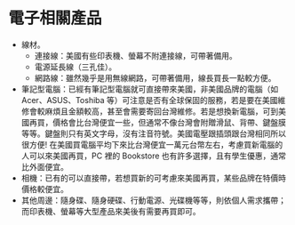 # 電子相關產品

* 線材。
  * 連接線：美國有些印表機、螢幕不附連接線，可帶著備用。
  * 電源延長線（三孔佳）。
  * 網路線：雖然幾乎是用無線網路，可帶著備用，線長買長一點較方便。
* 筆記型電腦：已經有筆記型電腦就可直接帶來美國，非美國品牌的電腦（如 Acer、ASUS、Toshiba 等）可注意是否有全球保固的服務，若是要在美國維修會較麻煩且金額較高，甚至會需要寄回台灣維修。若是想換新電腦，可到美國再買，價格會比台灣便宜一些，但通常不像台灣會附贈滑鼠、背帶、鍵盤膜等等。鍵盤則只有英文字母，沒有注音符號。美國電壓跟插頭跟台灣相同所以很方便! 在美國買電腦平均下來比台灣便宜一萬元台幣左右，考慮買新電腦的人可以來美國再買，PC 裡的 Bookstore 也有許多選擇，且有學生優惠，通常比外面便宜。
* 相機：已有的可以直接帶，若想買新的可考慮來美國再買，某些品牌在特價時價格較便宜。
* 其他周邊：隨身碟、隨身硬碟、行動電源、光碟機等等，則依個人需求攜帶；而印表機、螢幕等大型產品來美後有需要再買即可。

